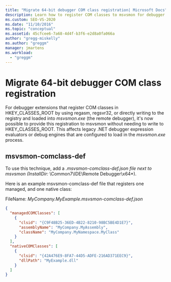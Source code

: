 ```yaml
---
title: "Migrate 64-bit debugger COM class registration| Microsoft Docs"
description: Learn how to register COM classes to msvsmon for debugger extensions without writing to HKEY_CLASSES_ROOT. 
ms.custom: SEO-VS-2020
ms.date: "11/10/2016"
ms.topic: "conceptual"
ms.assetid: 45cfcee6-7a68-4d4f-b3f6-e2d8a0fa066a
author: "gregg-miskelly"
ms.author: "greggm"
manager: jmartens
ms.workload:
  - "greggm"
---
```

# Migrate 64-bit debugger COM class registration

For debugger extensions that register COM classes in HKEY_CLASSES_ROOT by using regasm, regsvr32, or directly writing to the registry and loaded into *msvsmon.exe* (the remote debugger), it's now possible to provide this registration to msvsmon without needing to write to HKEY_CLASSES_ROOT. This affects legacy .NET debugger expression evaluators or debug engines that are configured to load in the *msvsmon.exe* process.

## msvsmon-comclass-def

To use this technique, add a **.msvsmon-comclass-def.json* file next to msvsmon (InstallDir:* \Common7\IDE\Remote Debugger\x64*).

Here is an example msvsmon-comclass-def file that registers one managed, and one native class:

FileName: *MyCompany.MyExample.msvsmon-comclass-def.json*

```json
{
  "managedCOMClasses": [
    {
      "clsid": "{C9F48B25-36ED-4B22-8210-98BC5BE4D1E7}",
      "assemblyName": "MyCompany.MyAssembly",
      "className": "MyCompany.MyNamespace.MyClass"
    }
  ],
  "nativeCOMClasses": [
    {
      "clsid": "{42A476E9-8FA7-44D5-ADFE-216AD371EEC9}",
      "dllPath": "MyExample.dll"
    }
  ]
}
```
